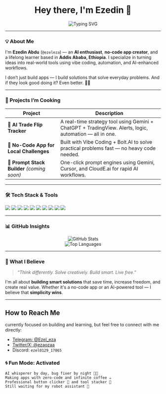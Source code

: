 <h1 align="center">Hey there, I'm Ezedin 👋</h1>

<p align="center">
  <img src="https://readme-typing-svg.demolab.com?font=Fira+Code&weight=500&size=24&duration=4000&pause=1000&color=16F7FC&center=true&vCenter=true&width=500&lines=No-code+Innovator+%F0%9F%94%A5;AI+Builder+%7C+App+Maker+%7C+Always+Learning;Turning+Ideas+into+Solutions+%F0%9F%A7%AA" alt="Typing SVG" />
</p>

---

### 💡 About Me

I'm **Ezedin Abdu** (`@ezeleza`) — an **AI enthusiast**, **no-code app creator**, and a lifelong learner based in **Addis Ababa, Ethiopia**. I specialize in turning ideas into real-world tools using vibe coding, automation, and AI-enhanced workflows.

I don’t just build apps — I build solutions that solve everyday problems. And if they look good doing it? Even better. 💼✨

---

### 🚀 Projects I’m Cooking

| Project | Description |
|--------|-------------|
| 🤖 **AI Trade Flip Tracker** | A real-time strategy tool using Gemini + ChatGPT + TradingView. Alerts, logic, automation — all in one. |
| 🧩 **No-Code App for Local Challenges** | Built with Vibe Coding + Bolt.AI to solve practical problems fast — no heavy code needed. |
| 🧠 **Prompt Stack Builder** *(coming soon)* | One-click prompt engines using Gemini, Cursor, and CloudE.ai for rapid AI workflows. |

---

### 🛠️ Tech Stack & Tools

<p align="left">
  <img src="https://img.shields.io/badge/Vibe%20Coding-NoCode-blue" />
  <img src="https://img.shields.io/badge/ChatGPT-OpenAI-green?logo=openai" />
  <img src="https://img.shields.io/badge/Gemini-AI-blue?logo=google" />
  <img src="https://img.shields.io/badge/Bolt.AI-Fast%20NoCode-purple" />
  <img src="https://img.shields.io/badge/Cursor-AI%20Coding-lightgrey" />
  <img src="https://img.shields.io/badge/CloudE.ai-Infra%20Automation-blueviolet" />
  <img src="https://img.shields.io/badge/Lovable-AI%20Design-pink" />
  <img src="https://img.shields.io/badge/VS%20Code-DevTool-blue?logo=visualstudiocode" />
  <img src="https://img.shields.io/badge/Copilot-AI-black?logo=github" />
  <img src="https://img.shields.io/badge/TradingView-Charts-blue?logo=tradingview" />
</p>

---

### 📊 GitHub Insights

<p align="center">
  <img src="https://github-readme-stats.vercel.app/api?username=ezeleza&show_icons=true&theme=radical" alt="GitHub Stats" />
  <br />
  <img src="https://github-readme-stats.vercel.app/api/top-langs/?username=ezeleza&layout=compact&theme=radical" alt="Top Languages" />
</p>

---

### 🧠 What I Believe

> _“Think differently. Solve creatively. Build smart. Live free.”_

I'm all about **building smart solutions** that save time, increase freedom, and create real value. Whether it's a no-code app or an AI-powered tool — I believe that **simplicity wins**.

---

##  How to Reach Me

 currently focused on building and learning, but feel free to connect with me directly:

-  [Telegram: @Ezel_eza](https://t.me/Ezel_eza)
-  [Twitter/X: @ezaozaa](https://twitter.com/ezaozaa)
-  Discord: `ezel0129_17865`



### 🌀 Fun Mode: Activated

```text
AI whisperer by day, bug fixer by night 🧑‍💻  
Making apps with zero-code and infinite coffee ☕  
Professional button clicker 🔘 and tool stacker 🧰  
Still waiting for my robot assistant 🤖  
